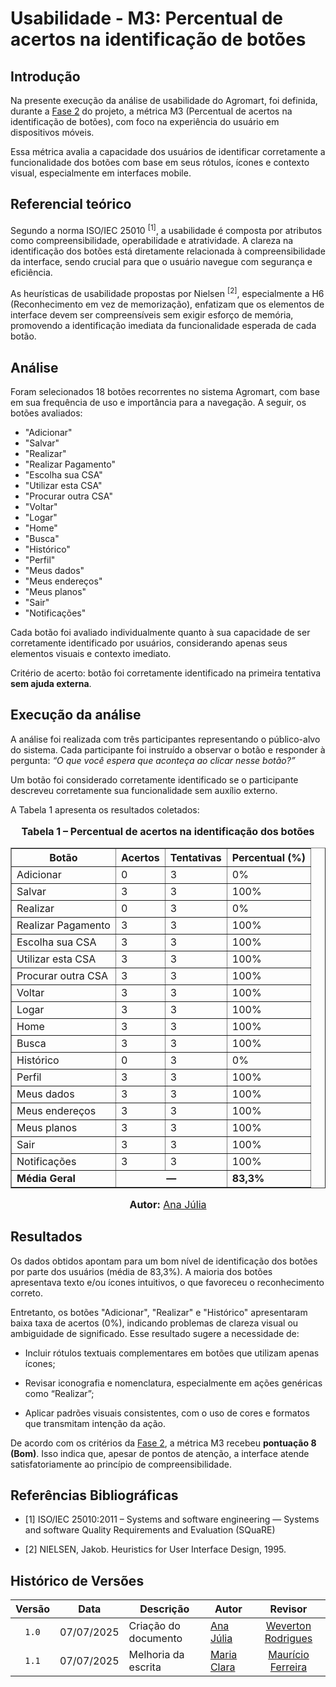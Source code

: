 # Usabilidade - M3: Percentual de acertos na identificação de botões

## Introdução

Na presente execução da análise de usabilidade do Agromart, foi definida, durante a [Fase 2](https://fcte-qualidade-de-software-1.github.io/2025-1-T01--Betty-Snyder/gqm/gqm/#selecao-das-metricas) do projeto, a métrica M3 (Percentual de acertos na identificação de botões), com foco na experiência do usuário em dispositivos móveis.  

Essa métrica avalia a capacidade dos usuários de identificar corretamente a funcionalidade dos botões com base em seus rótulos, ícones e contexto visual, especialmente em interfaces mobile.

## Referencial teórico 

Segundo a norma ISO/IEC 25010 <sup>[1]</sup>, a usabilidade é composta por atributos como compreensibilidade, operabilidade e atratividade. A clareza na identificação dos botões está diretamente relacionada à compreensibilidade da interface, sendo crucial para que o usuário navegue com segurança e eficiência.

As heurísticas de usabilidade propostas por Nielsen <sup>[2]</sup>, especialmente a H6 (Reconhecimento em vez de memorização), enfatizam que os elementos de interface devem ser compreensíveis sem exigir esforço de memória, promovendo a identificação imediata da funcionalidade esperada de cada botão.

## Análise

Foram selecionados 18 botões recorrentes no sistema Agromart, com base em sua frequência de uso e importância para a navegação. A seguir, os botões avaliados:

- "Adicionar"
- "Salvar"
- "Realizar"
- "Realizar Pagamento"
- "Escolha sua CSA"
- "Utilizar esta CSA"
- "Procurar outra CSA"
- "Voltar"
- "Logar"
- "Home"
- "Busca"
- "Histórico"
- "Perfil"
- "Meus dados"
- "Meus endereços"
- "Meus planos"
- "Sair"
- "Notificações"

Cada botão foi avaliado individualmente quanto à sua capacidade de ser corretamente identificado por usuários, considerando apenas seus elementos visuais e contexto imediato.

Critério de acerto: botão foi corretamente identificado na primeira tentativa **sem ajuda externa**.

## Execução da análise

A análise foi realizada com três participantes representando o público-alvo do sistema. Cada participante foi instruído a observar o botão e responder à pergunta: _“O que você espera que aconteça ao clicar nesse botão?”_

Um botão foi considerado corretamente identificado se o participante descreveu corretamente sua funcionalidade sem auxílio externo.

A Tabela 1 apresenta os resultados coletados:

<div style="text-align: center">

  <font size="3">
    <p><b>Tabela 1 – Percentual de acertos na identificação dos botões</b></p>
  </font>

  <table border="1" style="margin: 0 auto;">
    <thead>
      <tr>
        <th>Botão</th>
        <th>Acertos</th>
        <th>Tentativas</th>
        <th>Percentual (%)</th>
      </tr>
    </thead>
    <tbody>
      <tr><td>Adicionar</td><td>0</td><td>3</td><td>0%</td></tr>
      <tr><td>Salvar</td><td>3</td><td>3</td><td>100%</td></tr>
      <tr><td>Realizar</td><td>0</td><td>3</td><td>0%</td></tr>
      <tr><td>Realizar Pagamento</td><td>3</td><td>3</td><td>100%</td></tr>
      <tr><td>Escolha sua CSA</td><td>3</td><td>3</td><td>100%</td></tr>
      <tr><td>Utilizar esta CSA</td><td>3</td><td>3</td><td>100%</td></tr>
      <tr><td>Procurar outra CSA</td><td>3</td><td>3</td><td>100%</td></tr>
      <tr><td>Voltar</td><td>3</td><td>3</td><td>100%</td></tr>
      <tr><td>Logar</td><td>3</td><td>3</td><td>100%</td></tr>
      <tr><td>Home</td><td>3</td><td>3</td><td>100%</td></tr>
      <tr><td>Busca</td><td>3</td><td>3</td><td>100%</td></tr>
      <tr><td>Histórico</td><td>0</td><td>3</td><td>0%</td></tr>
      <tr><td>Perfil</td><td>3</td><td>3</td><td>100%</td></tr>
      <tr><td>Meus dados</td><td>3</td><td>3</td><td>100%</td></tr>
      <tr><td>Meus endereços</td><td>3</td><td>3</td><td>100%</td></tr>
      <tr><td>Meus planos</td><td>3</td><td>3</td><td>100%</td></tr>
      <tr><td>Sair</td><td>3</td><td>3</td><td>100%</td></tr>
      <tr><td>Notificações</td><td>3</td><td>3</td><td>100%</td></tr>
      <tr>
        <td><b>Média Geral</b></td>
        <td colspan="2" style="text-align: center"><b>—</b></td>
        <td><b>83,3%</b></td>
      </tr>
    </tbody>
  </table>

  <font size="3">
    <p><b>Autor:</b> <a href="https://github.com/ailujana">Ana Júlia</a></p>
  </font>

</div>


## Resultados

Os dados obtidos apontam para um bom nível de identificação dos botões por parte dos usuários (média de 83,3%). A maioria dos botões apresentava texto e/ou ícones intuitivos, o que favoreceu o reconhecimento correto.

Entretanto, os botões "Adicionar", "Realizar" e "Histórico" apresentaram baixa taxa de acertos (0%), indicando problemas de clareza visual ou ambiguidade de significado. Esse resultado sugere a necessidade de:

- Incluir rótulos textuais complementares em botões que utilizam apenas ícones;

- Revisar iconografia e nomenclatura, especialmente em ações genéricas como “Realizar”;

- Aplicar padrões visuais consistentes, com o uso de cores e formatos que transmitam intenção da ação.

 De acordo com os critérios da [Fase 2](https://fcte-qualidade-de-software-1.github.io/2025-1-T01--Betty-Snyder/gqm/gqm/#selecao-das-metricas), a métrica M3 recebeu **pontuação 8 (Bom)**. Isso indica que, apesar de pontos de atenção, a interface atende satisfatoriamente ao princípio de compreensibilidade.

## Referências Bibliográficas

- [1] ISO/IEC 25010:2011 – Systems and software engineering — Systems and software Quality Requirements and Evaluation (SQuaRE)

- [2] NIELSEN, Jakob. Heuristics for User Interface Design, 1995.

## Histórico de Versões

|Versão|Data|Descrição|Autor|Revisor|
|:----:|----|---------|-----|:-----:|
|`1.0`|07/07/2025|Criação do documento| [Ana Júlia](https://github.com/ailujana) | [Weverton Rodrigues](https://github.com/vevetin) |
|`1.1`|07/07/2025|Melhoria da escrita|[Maria Clara](https://github.com/Oleari19)| [Maurício Ferreira](https://github.com/mauricio-araujoo) |
